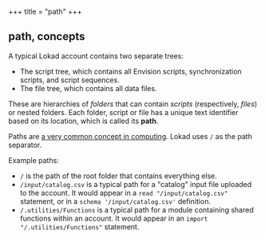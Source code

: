 +++
title = "path"
+++

## path, concepts

A typical Lokad account contains two separate trees: 

 - The script tree, which contains all Envision scripts, synchronization scripts, and script sequences.
 - The file tree, which contains all data files. 

These are hierarchies of _folders_ that can contain _scripts_ (respectively, _files_) or nested folders. Each folder, script or file has a unique text identifier based on its location, which is called its **path**. 

Paths are [a very common concept in computing](https://en.wikipedia.org/wiki/Path_(computing)). Lokad uses `/` as the path separator. 

Example paths: 

 - `/` is the path of the root folder that contains everything else.
 - `/input/catalog.csv` is a typical path for a "catalog" input file uploaded to the account. It would appear in a `read "/input/catalog.csv"` statement, or in a `schema '/input/catalog.csv'` definition.
 - `/.utilities/Functions` is a typical path for a module containing shared functions within an account. It would appear in an `import "/.utilities/Functions"` statement.